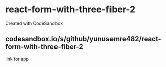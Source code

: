 # react-form-with-three-fiber-2
Created with CodeSandbox
## codesandbox.io/s/github/yunusemre482/react-form-with-three-fiber-2 
link for app

